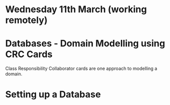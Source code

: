 # Wednesday 11th March (working remotely)

# Databases - Domain Modelling using CRC Cards

Class Responsibility Collaborator cards are one approach to modelling a domain. 

# Setting up a Database 

